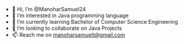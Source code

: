 - 👋 Hi, I’m @ManoharSamuel24
- 👀 I’m interested in Java programming language 
- 🌱 I’m currently learning Bachelor of Computer Science Engineering 
- 💞️ I’m looking to collaborate on Java Projects 
- 📫 Reach me on manoharsamuelt@gmail.com
